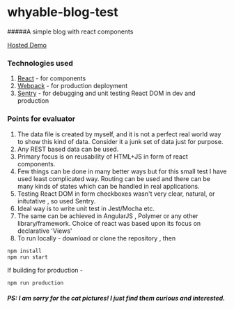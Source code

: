 # whyable-blog-test
#####A simple blog with react components

[Hosted Demo](http://www.deepakpathak.in/whyable)

### Technologies used
1. [React](https://facebook.github.io/react/) - for components
2. [Webpack](https://webpack.github.io/) - for production deployment
3. [Sentry](https://app.getsentry.com) - for debugging and unit testing React DOM in dev and production

### Points for evaluator
1. The data file is created by myself, and it is not a perfect real world way to show this kind of data. Consider it a junk set of data just for purpose.
2. Any REST based data can be used. 
3. Primary focus is on reusability of HTML+JS in form of react components. 
4. Few things can be done in many better ways but for this small test I have used least complicated way. Routing can be used and there can be many kinds of states which can be handled in real applications.
5. Testing React DOM in form checkboxes wasn't very clear, natural, or initutative , so used Sentry. 
6. Ideal way is to write unit test in Jest/Mocha etc. 
7. The same can be achieved in AngularJS , Polymer or any other library/framework. Choice of react was based upon its focus on declarative 'Views'
8. To run locally - 
download or clone the repository , then 
```
npm install
npm run start
```
If building for production -
```
npm run production
```

##### PS: I am sorry for the cat pictures! I just find them curious and interested. 

